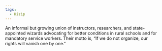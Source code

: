 ```yaml
---  
tags:  
  - Hizip  
---  
```

  
An informal but growing union of instructors, researchers, and state-appointed wizards advocating for better conditions in rural schools and for mandatory service workers. Their motto is, “If we do not organize, our rights will vanish one by one.”